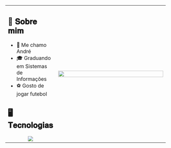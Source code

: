 <table>
<tr>
<td>
<h2>📖 𝐒𝐨𝐛𝐫𝐞 𝐦𝐢𝐦</h2>

- 👾 Me chamo André 
- 🎓 Graduando em Sistemas de Informações
- ⚽ Gosto de jogar futebol

<h2>🖥️ 𝐓𝐞𝐜𝐧𝐨𝐥𝐨𝐠𝐢𝐚𝐬</h2>

<div align="center">
  <img src="https://skillicons.dev/icons?i=javascript,typescript,nodejs,java,spring,react,angular,vite,postgres,mysql,docker,vscode,postman,git,redis,mongodb,next,linux,ubuntu,figma,githubactions&perline=7" />
  <!-- <img src="https://github-readme-stats.vercel.app/api/top-langs/?username=andrehsvictor&layout=compact&theme=dark" /> -->
</div>
</td>
<td width="500px">
<img src="https://i.pinimg.com/originals/16/5f/5a/165f5a7188c7a5164debaabd406ef43c.gif" width="100%" />
</td>
</tr>
</table>
